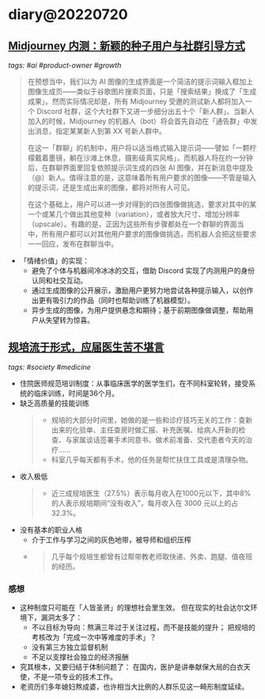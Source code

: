 # diary@20220720

## [Midjourney 内测：新颖的种子用户与社群引导方式](https://sspai.com/post/74302)
_tags: #ai #product-owner #growth_

> 在预想当中，我们以为 AI 图像的生成界面是一个简洁的提示词输入框加上图像生成页——类似于谷歌图片搜索页面，只是「搜索结果」换成了「生成成果」。然而实际情况却是，所有 Midjourney 受邀的测试新人都将加入一个 Discord 社群，这个大社群下又进一步细分出五十个「新人群」。当新人加入的时候，Midjourney 的机器人（bot）将会首先自动在「通告群」中发出消息，指定某某新人到第 XX 号新人群中。
>
> 在这一「群聊」的机制中，用户将以适当格式输入提示词——譬如「一颗柠檬戴着墨镜，躺在沙滩上休息，摄影级真实风格」，而机器人将在约一分钟后，在群聊界面里回复依照提示词生成的四张 AI 图像，并在新消息中提及（@）新人。值得注意的是，这意味着所有用户要求的图像——不管是输入的提示词，还是生成出来的图像，都将对所有人可见。
>
> 在这个基础上，用户可以进一步对得到的四张图像做挑选，要求对其中的某一个或某几个做出其他变种（variation），或者放大尺寸、增加分辨率（upscale）。有趣的是，正因为这些所有步骤都处在一个群聊的界面当中，所有用户都可以对其他用户要求的图像做挑选，而机器人会把这些要求一一回应，发布在群聊当中。

- 「情绪价值」的实现：
  - 避免了个体与机器间冷冰冰的交互，借助 Discord 实现了内测用户的身份认同和社交互动。
  - 通过生成图像的公开展示，激励用户更努力地尝试各种提示输入，以创作出更有吸引力的作品（同时也帮助训练了机器模型）。
  - 异步生成的图像，为用户提供悬念和期待；基于前期图像做调整，帮助用户从失望转为惊喜。

## [规培流于形式，应届医生苦不堪言](https://weibo.com/ttarticle/p/show?id=2309404793232323380161)
_tags: #society #medicine_

- 住院医师规范培训制度：从事临床医学的医学生们，在不同科室轮转，接受系统的临床训练，时间是36个月。
- 缺乏高质量的技能训练
  > - 规培的大部分时间里，她做的是一些和诊疗技巧无关的工作：查新出来的化验单、主任查房时做汇报、补充医嘱、给病人开新的检查、与家属谈话签署手术同意书、做术前准备、交代患者今天的治疗……
  > - 科室几乎每天都有手术，他的任务是帮忙扶住工具或是清理杂物。
- 收入极低
  > - 近三成规培医生（27.5%）表示每月收入在1000元以下，其中8%的人表示规培期间“没有收入”，每月收入在 3000 元以上的占32.3%。
- 没有基本的职业人格
  - 介于工作与学习之间的灰色地带，被导师和组织压榨
  - > 几乎每个规培生都曾有过帮带教老师取快递、外卖、跑腿、值夜班的经历。

### 感想
- 这种制度只可能在「人皆圣贤」的理想社会里生效。
     但在现实的社会达尔文环境下，漏洞太多了：
  - 不以目标为导向：熬满三年过于关注过程，而不是技能的提升；
         把规培的考核改为「完成一次中等难度的手术」？
  - 没有第三方独立监督机制
  - 不足以支撑社会独立的经济报酬
- 究其根本，又要归结于体制问题了：
         在国内，医护是讲奉献保大局的白衣天使，不是一项专业的技术工作。
- 老资历们多年媳妇熬成婆，也许相当大比例的人群乐见这一畸形制度延续。
